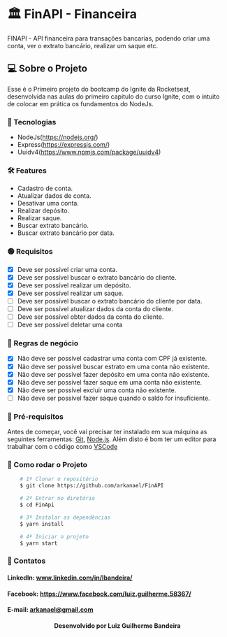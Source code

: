 # 🏛 FinAPI - Financeira
FINAPI - API financeira para transações bancarias, podendo criar uma conta, ver o extrato bancário,
realizar um saque etc.

## 💻 Sobre o Projeto
Esse é o Primeiro projeto do bootcamp do Ignite da Rocketseat, desenvolvida nas aulas do primeiro capitulo do curso Ignite, com o intuito de colocar em prática os fundamentos do NodeJs.

### 🧪 Tecnologias
- NodeJs(https://nodejs.org/)
- Express(https://expressjs.com/)
- Uuidv4(https://www.npmjs.com/package/uuidv4)

### 🛠 Features
- Cadastro de conta.
- Atualizar dados de conta.
- Desativar uma conta.
- Realizar depósito.
- Realizar saque.
- Buscar extrato bancário.
- Buscar extrato bancário por data.

### 🟢 Requisitos
- [x] Deve ser possível criar uma conta.
- [x] Deve ser possível buscar o extrato bancário do cliente.
- [x] Deve ser possível realizar um depósito.
- [x] Deve ser possível realizar um saque.
- [ ] Deve ser possível buscar o extrato bancário do cliente por data.
- [ ] Deve ser possível atualizar dados da conta do cliente.
- [ ] Deve ser possível obter dados da conta do cliente.
- [ ] Deve ser possível deletar uma conta

### 🔴 Regras de negócio
- [x] Não deve ser possível cadastrar uma conta com CPF já existente.
- [x] Não deve ser possível buscar estrato em uma conta não existente.
- [x] Não deve ser possível fazer depósito em uma conta não existente.
- [x] Não deve ser possível fazer saque em uma conta não existente.
- [x] Não deve ser possível excluir uma conta não existente.
- [ ] Não deve ser possível fazer saque quando o saldo for insuficiente.

### 🎲 Pré-requisitos

Antes de começar, você vai precisar ter instalado em sua máquina as seguintes ferramentas:
[Git](https://git-scm.com), [Node.js](https://nodejs.org/en/). 
Além disto é bom ter um editor para trabalhar com o código como [VSCode](https://code.visualstudio.com/)


### 📌 Como rodar o Projeto
```bash
    # 1º Clonar o repositório
    $ git clone https://github.com/arkanael/FinAPI

    # 2º Entrar no diretório
    $ cd FinApi

    # 3º Instalar as dependências
    $ yarn install

    # 4º Iniciar o projeto
    $ yarn start
```

### 🚀 Contatos

<h4>LinkedIn: <a href="https://www.linkedin.com/in/lbandeira/">www.linkedin.com/in/lbandeira/</a></h4>
<h4>Facebook: <a href="https://www.facebook.com/luiz.guilherme.58367/">https://www.facebook.com/luiz.guilherme.58367/</a></h4>
<h4>E-mail: <a href="mailto://arkanael@gmailcom/">arkanael@gmail.com</a></h4>


<h4 align=center>Desenvolvido por Luiz Guilherme Bandeira</a></h4>
